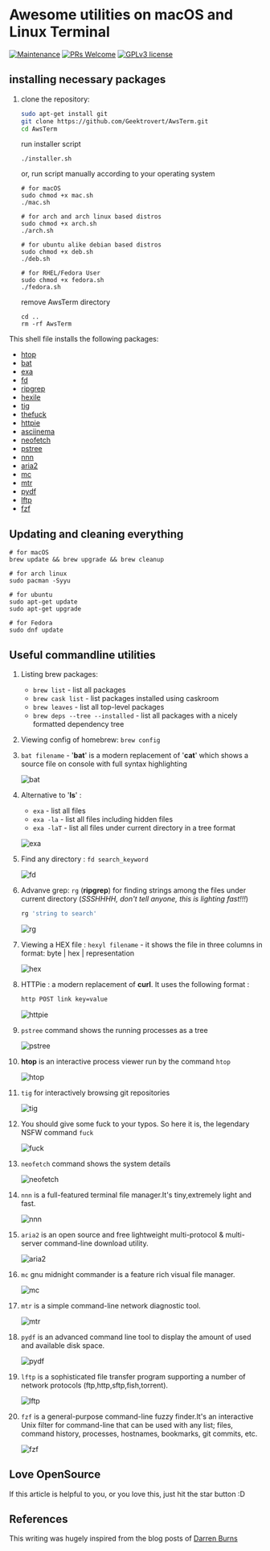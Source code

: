 # Awesome utilities on macOS and Linux Terminal

[![Maintenance](https://img.shields.io/badge/Maintained%3F-yes-green.svg?style=for-the-badge)](https://GitHub.com/YAS-opensource/BookMan/graphs/commit-activity)
[![PRs Welcome](https://img.shields.io/badge/PRs-welcome-brightgreen.svg?style=for-the-badge)](http://makeapullrequest.com)
[![GPLv3 license](https://img.shields.io/badge/License-GPLv3-blue.svg?style=for-the-badge)](http://perso.crans.org/besson/LICENSE.html)

## installing necessary packages

1. clone the repository:

   ```bash
   sudo apt-get install git
   git clone https://github.com/Geektrovert/AwsTerm.git
   cd AwsTerm
   ```
   run installer script
   ```
   ./installer.sh
   ``` 
   or, run script manually according to your operating system
   ``` 
   # for macOS
   sudo chmod +x mac.sh
   ./mac.sh

   # for arch and arch linux based distros
   sudo chmod +x arch.sh
   ./arch.sh

   # for ubuntu alike debian based distros
   sudo chmod +x deb.sh
   ./deb.sh

   # for RHEL/Fedora User
   sudo chmod +x fedora.sh
   ./fedora.sh
   ```
   remove AwsTerm directory
   ```
   cd ..
   rm -rf AwsTerm
   ```

This shell file installs the following packages:

- [htop](https://hisham.hm/htop/)
- [bat](https://github.com/sharkdp/bat)
- [exa](https://github.com/ogham/exa)
- [fd](https://github.com/sharkdp/fd)
- [ripgrep](https://github.com/BurntSushi/ripgrep)
- [hexile](https://github.com/sharkdp/hexyl)
- [tig](https://github.com/jonas/tig)
- [thefuck](https://github.com/nvbn/thefuck)
- [httpie](https://httpie.org/)
- [asciinema](https://asciinema.org)
- [neofetch](https://github.com/dylanaraps/neofetch)
- [pstree](https://linux.die.net/man/1/pstree)
- [nnn](https://github.com/jarun/nnn)
- [aria2](https://github.com/aria2/aria2)
- [mc](https://github.com/MidnightCommander/mc)
- [mtr](https://github.com/traviscross/mtr)
- [pydf](https://linux.die.net/man/1/pydf)
- [lftp](https://linux.die.net/man/1/pydf)
- [fzf](https://github.com/junegunn/fzf)

## Updating and cleaning everything

    # for macOS
    brew update && brew upgrade && brew cleanup

    # for arch linux
    sudo pacman -Syyu

    # for ubuntu
    sudo apt-get update
    sudo apt-get upgrade

    # for Fedora
    sudo dnf update

## Useful commandline utilities

1. Listing brew packages:

   - `brew list` - list all packages
   - `brew cask list` - list packages installed using caskroom
   - `brew leaves` - list all top-level packages
   - `brew deps --tree --installed` - list all packages with a nicely formatted
     dependency tree

2. Viewing config of homebrew: `brew config`

3. `bat filename` - '**bat**' is a modern replacement of '**cat**' which shows a
   source file on console with full syntax highlighting

   ![bat](assets/bat.svg)

4. Alternative to '**ls**' :

   - `exa` - list all files
   - `exa -la` - list all files including hidden files
   - `exa -laT` - list all files under current directory in a tree format

   ![exa](assets/exa.svg)

5. Find any directory : `fd search_keyword`

   ![fd](assets/fd.svg)

6. Advanve grep: `rg` (**ripgrep**) for finding strings among the files under
   current directory (_SSSHHHH, don't tell anyone, this is lighting fast!!!_)

   ```bash
   rg 'string to search'
   ```

   ![rg](assets/rg.svg)

7. Viewing a HEX file : `hexyl filename` - it shows the file in three columns in
   format: byte | hex | representation

   ![hex](assets/hexyl.gif)

8. HTTPie : a modern replacement of **curl**. It uses the following format :

   ```bash
   http POST link key=value
   ```

   ![httpie](assets/httpie.gif)

9. `pstree` command shows the running processes as a tree

   ![pstree](assets/pstree.svg)

10. **htop** is an interactive process viewer run by the command `htop`

    ![htop](assets/htop.svg)

11. `tig` for interactively browsing git repositories

    ![tig](assets/tig.gif)

12. You should give some fuck to your typos. So here it is, the legendary NSFW
    command `fuck`

    ![fuck](assets/fuck.gif)

13. `neofetch` command shows the system details

    ![neofetch](assets/neo.png)

14. `nnn` is a full-featured terminal file manager.It's tiny,extremely light and
    fast.

    ![nnn](assets/nnn.png)

15. `aria2` is an open source and free lightweight multi-protocol & multi-server
    command-line download utility.

    ![aria2](assets/aria2.svg)

16. `mc` gnu midnight commander is a feature rich visual file manager.

    ![mc](assets/mc.png)

17. `mtr` is a simple command-line network diagnostic tool.

    ![mtr](assets/mtr.svg)

18. `pydf` is an advanced command line tool to display the amount of used and
    available disk space.

    ![pydf](assets/pydf.svg)

19. `lftp` is a sophisticated file transfer program supporting a number of
    network protocols (ftp,http,sftp,fish,torrent).

    ![lftp](assets/lftp.png)

20. `fzf` is a general-purpose command-line fuzzy finder.It's an interactive
    Unix filter for command-line that can be used with any list; files, command
    history, processes, hostnames, bookmarks, git commits, etc.

    ![fzf](assets/fzf.png)

## Love OpenSource

If this article is helpful to you, or you love this, just hit the star button :D

## References

This writing was hugely inspired from the blog posts of
[Darren Burns](https://github.com/darrenburns)

